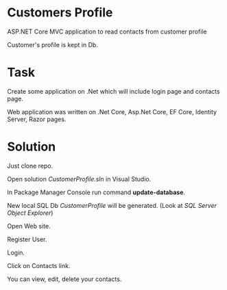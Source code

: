 # Customers Profile
ASP.NET Core MVC application to read contacts from customer profile

Customer's profile is kept in Db.

# Task

Create some application on .Net which will include login page and contacts page.

Web application was written on .Net Core, Asp.Net Core, EF Core, Identity Server, Razor pages.

# Solution

Just clone repo.

Open solution *CustomerProfile.sln* in Visual Studio.

In Package Manager Console  run command **update-database**.

New local SQL Db *CustomerProfile* will be generated.  (Look at  *SQL Server Object Explorer*)

Open Web site.

Register User.

Login.

Click on Contacts link.

You can view, edit, delete your contacts.



